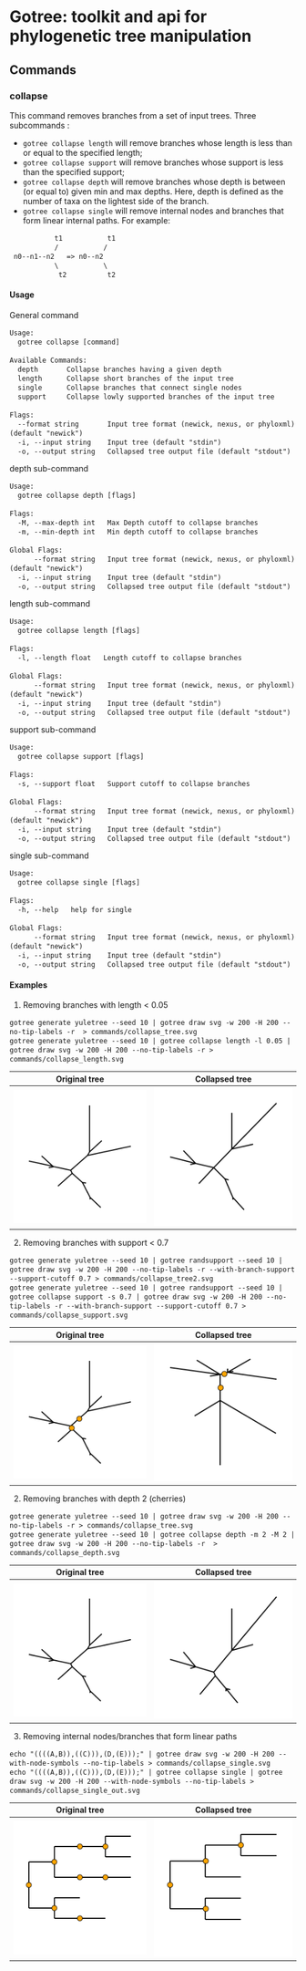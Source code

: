 # Gotree: toolkit and api for phylogenetic tree manipulation

## Commands

### collapse
This command removes branches from a set of input trees. Three subcommands :
* `gotree collapse length`  will remove branches whose length is less than or equal to the specified length;
* `gotree collapse support` will remove branches whose support is less than the specified support;
* `gotree collapse depth` will remove branches whose depth is between (or equal to) given min and max depths. Here, depth is defined as the number of taxa on the lightest side of the branch.
* `gotree collapse single` will remove internal nodes and branches that form linear internal paths. For example:

```
           t1           t1
           /	       /
 n0--n1--n2   => n0--n2
           \	       \
            t2          t2
```

#### Usage

General command
```
Usage:
  gotree collapse [command]

Available Commands:
  depth       Collapse branches having a given depth
  length      Collapse short branches of the input tree
  single      Collapse branches that connect single nodes
  support     Collapse lowly supported branches of the input tree

Flags:
  --format string       Input tree format (newick, nexus, or phyloxml) (default "newick")
  -i, --input string    Input tree (default "stdin")
  -o, --output string   Collapsed tree output file (default "stdout")
```

depth sub-command
```
Usage:
  gotree collapse depth [flags]

Flags:
  -M, --max-depth int   Max Depth cutoff to collapse branches
  -m, --min-depth int   Min depth cutoff to collapse branches

Global Flags:
      --format string   Input tree format (newick, nexus, or phyloxml) (default "newick")
  -i, --input string    Input tree (default "stdin")
  -o, --output string   Collapsed tree output file (default "stdout")
```

length sub-command
```
Usage:
  gotree collapse length [flags]

Flags:
  -l, --length float   Length cutoff to collapse branches

Global Flags:
      --format string   Input tree format (newick, nexus, or phyloxml) (default "newick")
  -i, --input string    Input tree (default "stdin")
  -o, --output string   Collapsed tree output file (default "stdout")
```

support sub-command
```
Usage:
  gotree collapse support [flags]

Flags:
  -s, --support float   Support cutoff to collapse branches

Global Flags:
      --format string   Input tree format (newick, nexus, or phyloxml) (default "newick")
  -i, --input string    Input tree (default "stdin")
  -o, --output string   Collapsed tree output file (default "stdout")
```

single sub-command
```
Usage:
  gotree collapse single [flags]

Flags:
  -h, --help   help for single

Global Flags:
      --format string   Input tree format (newick, nexus, or phyloxml) (default "newick")
  -i, --input string    Input tree (default "stdin")
  -o, --output string   Collapsed tree output file (default "stdout")
```

#### Examples

1. Removing branches with length < 0.05

```
gotree generate yuletree --seed 10 | gotree draw svg -w 200 -H 200 --no-tip-labels -r  > commands/collapse_tree.svg
gotree generate yuletree --seed 10 | gotree collapse length -l 0.05 | gotree draw svg -w 200 -H 200 --no-tip-labels -r > commands/collapse_length.svg
```
Original tree                       |             Collapsed tree
------------------------------------|---------------------------------------
![Original tree](collapse_tree.svg) | ![Collapsed tree](collapse_length.svg)

2. Removing branches with support < 0.7

```
gotree generate yuletree --seed 10 | gotree randsupport --seed 10 | gotree draw svg -w 200 -H 200 --no-tip-labels -r --with-branch-support --support-cutoff 0.7 > commands/collapse_tree2.svg
gotree generate yuletree --seed 10 | gotree randsupport --seed 10 | gotree collapse support -s 0.7 | gotree draw svg -w 200 -H 200 --no-tip-labels -r --with-branch-support --support-cutoff 0.7 > commands/collapse_support.svg
```

Original tree                       |             Collapsed tree
------------------------------------|---------------------------------------
![Original tree](collapse_tree2.svg)| ![Collapsed tree](collapse_support.svg)

2. Removing branches with depth 2 (cherries)

```
gotree generate yuletree --seed 10 | gotree draw svg -w 200 -H 200 --no-tip-labels -r > commands/collapse_tree.svg
gotree generate yuletree --seed 10 | gotree collapse depth -m 2 -M 2 | gotree draw svg -w 200 -H 200 --no-tip-labels -r  > commands/collapse_depth.svg
```

Original tree                       |             Collapsed tree
------------------------------------|---------------------------------------
![Original tree](collapse_tree.svg)| ![Collapsed tree](collapse_depth.svg)

3. Removing internal nodes/branches that form linear paths

```
echo "((((A,B)),((C))),(D,(E)));" | gotree draw svg -w 200 -H 200 --with-node-symbols --no-tip-labels > commands/collapse_single.svg
echo "((((A,B)),((C))),(D,(E)));" | gotree collapse single | gotree draw svg -w 200 -H 200 --with-node-symbols --no-tip-labels > commands/collapse_single_out.svg
```

Original tree                       |             Collapsed tree
------------------------------------|---------------------------------------
![Original tree](collapse_single.svg)| ![Collapsed tree](collapse_single_out.svg)
